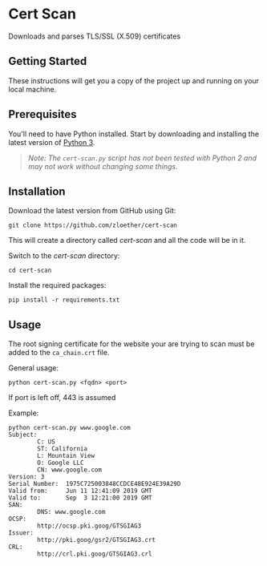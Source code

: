 # Cert Scan
Downloads and parses TLS/SSL (X.509) certificates

## Getting Started
These instructions will get you a copy of the project up and running on your local machine.

## Prerequisites
You'll need to have Python installed. Start by downloading and installing the latest version of [Python 3](https://www.python.org/downloads/).
> *Note: The `cert-scan.py` script has not been tested with Python 2 and may not work without changing some things.*

## Installation
Download the latest version from GitHub using Git:
```
git clone https://github.com/zloether/cert-scan
```
This will create a directory called *cert-scan* and all the code will be in it.

Switch to the *cert-scan* directory:
```
cd cert-scan
```

Install the required packages:
```
pip install -r requirements.txt
```

## Usage
The root signing certificate for the website your are trying to scan must be added to the `ca_chain.crt` file.

General usage:
```
python cert-scan.py <fqdn> <port>
```
If port is left off, 443 is assumed


Example:
```
python cert-scan.py www.google.com
Subject:
        C: US
        ST: California
        L: Mountain View
        O: Google LLC
        CN: www.google.com
Version: 3
Serial Number:  1975C725003848CCDCE48E924E39A29D
Valid from:     Jun 11 12:41:09 2019 GMT
Valid to:       Sep  3 12:21:00 2019 GMT
SAN:
        DNS: www.google.com
OCSP:
        http://ocsp.pki.goog/GTSGIAG3
Issuer:
        http://pki.goog/gsr2/GTSGIAG3.crt
CRL:
        http://crl.pki.goog/GTSGIAG3.crl
```